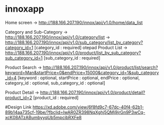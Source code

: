 # innoxapp

Home screen
-> http://188.166.207.190/innox/api/v1.0/home/data_list

Category and Sub-Category
-> http://188.166.207.190/innox/api/v1.0/category/list
-> http://188.166.207.190/innox/api/v1.0/sub_category/list_by_category?category_id=1
[category_id : required]
otepad
Product List
-> http://188.166.207.190/innox/api/v1.0/product/list_by_sub_category?sub_category_id=1
[sub_category_id : required]

Product Search
-> http://188.166.207.190/innox/api/v1.0/product/list/search?keyword=Man&startPrice=0&endPrice=15000&category_id=1&sub_category_id=4
[keyword : optional, startPrice : optional, endPrice : optional, category_id : optional, sub_category_id : optional]

Product Detail
-> http://188.166.207.190/innox/api/v1.0/product/detail?product_id=2
[product_id : required]


#Design Link
https://xd.adobe.com/view/6f8fd9c7-67dc-40f4-62b1-89b14aa735cf-19be/?fbclid=IwAR0ZR398NqXghj5QMj9jrGn9P3wCq-xcK08ATzABumbyyqUb5mpcibRXFe8
